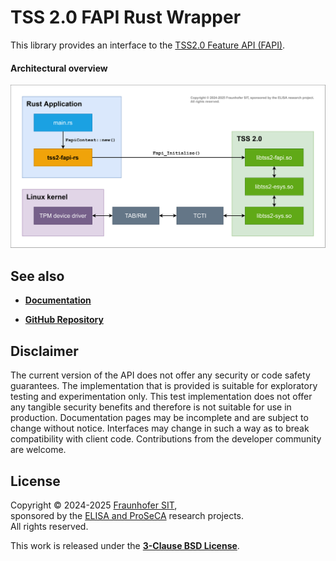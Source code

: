 # TSS 2.0 FAPI Rust Wrapper

This library provides an interface to the [TSS2.0 Feature API (FAPI)](https://tpm2-tss.readthedocs.io/en/latest/group__fapi.html).

#### Architectural overview

![tss2-fapi-rs Overview](https://raw.githubusercontent.com/tpm2-software/rust-tss-fapi/main/docs/images/tss2-fapi-rs.svg)

## See also

* [**Documentation**](https://tpm2-software.github.io/rust-tss-fapi/tss2_fapi_rs/)

* [**GitHub Repository**](https://github.com/tpm2-software/rust-tss-fapi/)

## Disclaimer

The current version of the API does not offer any security or code safety guarantees. The implementation that is provided is suitable for exploratory testing and experimentation only. This test implementation does not offer any tangible security benefits and therefore is not suitable for use in production. Documentation pages may be incomplete and are subject to change without notice. Interfaces may change in such a way as to break compatibility with client code. Contributions from the developer community are welcome.

## License

Copyright &copy; 2024-2025 [Fraunhofer SIT](https://www.sit.fraunhofer.de/en/),  
sponsored by the [ELISA and ProSeCA](https://novomotive.de/) research projects.  
All rights reserved.

This work is released under the [**3-Clause BSD License**](https://opensource.org/license/bsd-3-clause).

